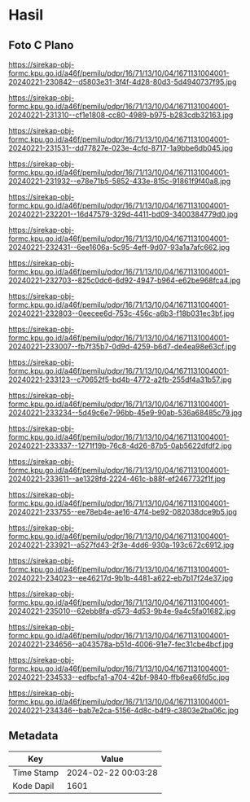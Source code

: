 # Hasil

## Foto C Plano

https://sirekap-obj-formc.kpu.go.id/a46f/pemilu/pdpr/16/71/13/10/04/1671131004001-20240221-230842--d5803e31-3f4f-4d28-80d3-5d4940737f95.jpg

https://sirekap-obj-formc.kpu.go.id/a46f/pemilu/pdpr/16/71/13/10/04/1671131004001-20240221-231310--cf1e1808-cc80-4989-b975-b283cdb32163.jpg

https://sirekap-obj-formc.kpu.go.id/a46f/pemilu/pdpr/16/71/13/10/04/1671131004001-20240221-231531--dd77827e-023e-4cfd-8717-1a9bbe6db045.jpg

https://sirekap-obj-formc.kpu.go.id/a46f/pemilu/pdpr/16/71/13/10/04/1671131004001-20240221-231932--e78e71b5-5852-433e-815c-91861f9f40a8.jpg

https://sirekap-obj-formc.kpu.go.id/a46f/pemilu/pdpr/16/71/13/10/04/1671131004001-20240221-232201--16d47579-329d-4411-bd09-3400384779d0.jpg

https://sirekap-obj-formc.kpu.go.id/a46f/pemilu/pdpr/16/71/13/10/04/1671131004001-20240221-232431--6ee1606a-5c95-4eff-9d07-93a1a7afc662.jpg

https://sirekap-obj-formc.kpu.go.id/a46f/pemilu/pdpr/16/71/13/10/04/1671131004001-20240221-232703--825c0dc6-6d92-4947-b964-e62be968fca4.jpg

https://sirekap-obj-formc.kpu.go.id/a46f/pemilu/pdpr/16/71/13/10/04/1671131004001-20240221-232803--0eecee6d-753c-456c-a6b3-f18b031ec3bf.jpg

https://sirekap-obj-formc.kpu.go.id/a46f/pemilu/pdpr/16/71/13/10/04/1671131004001-20240221-233007--fb7f35b7-0d9d-4259-b6d7-de4ea98e63cf.jpg

https://sirekap-obj-formc.kpu.go.id/a46f/pemilu/pdpr/16/71/13/10/04/1671131004001-20240221-233123--c70652f5-bd4b-4772-a2fb-255df4a31b57.jpg

https://sirekap-obj-formc.kpu.go.id/a46f/pemilu/pdpr/16/71/13/10/04/1671131004001-20240221-233234--5d49c6e7-96bb-45e9-90ab-536a68485c79.jpg

https://sirekap-obj-formc.kpu.go.id/a46f/pemilu/pdpr/16/71/13/10/04/1671131004001-20240221-233337--1271f19b-76c8-4d26-87b5-0ab5622dfdf2.jpg

https://sirekap-obj-formc.kpu.go.id/a46f/pemilu/pdpr/16/71/13/10/04/1671131004001-20240221-233611--ae1328fd-2224-461c-b88f-ef2467732f1f.jpg

https://sirekap-obj-formc.kpu.go.id/a46f/pemilu/pdpr/16/71/13/10/04/1671131004001-20240221-233755--ee78eb4e-ae16-47f4-be92-082038dce9b5.jpg

https://sirekap-obj-formc.kpu.go.id/a46f/pemilu/pdpr/16/71/13/10/04/1671131004001-20240221-233921--a527fd43-2f3e-4dd6-930a-193c672c6912.jpg

https://sirekap-obj-formc.kpu.go.id/a46f/pemilu/pdpr/16/71/13/10/04/1671131004001-20240221-234023--ee46217d-9b1b-4481-a622-eb7b17f24e37.jpg

https://sirekap-obj-formc.kpu.go.id/a46f/pemilu/pdpr/16/71/13/10/04/1671131004001-20240221-235010--62ebb8fa-d573-4d53-9b4e-9a4c5fa01682.jpg

https://sirekap-obj-formc.kpu.go.id/a46f/pemilu/pdpr/16/71/13/10/04/1671131004001-20240221-234656--a043578a-b51d-4006-91e7-fec31cbe4bcf.jpg

https://sirekap-obj-formc.kpu.go.id/a46f/pemilu/pdpr/16/71/13/10/04/1671131004001-20240221-234533--edfbcfa1-a704-42bf-9840-ffb6ea66fd5c.jpg

https://sirekap-obj-formc.kpu.go.id/a46f/pemilu/pdpr/16/71/13/10/04/1671131004001-20240221-234346--bab7e2ca-5156-4d8c-b4f9-c3803e2ba06c.jpg


## Metadata

| Key        | Value               |
| ---------- | ------------------- |
| Time Stamp | 2024-02-22 00:03:28 |
| Kode Dapil | 1601                |




